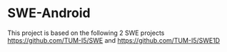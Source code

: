 # SWE-Android
This project is based on the following 2 SWE projects
https://github.com/TUM-I5/SWE and
https://github.com/TUM-I5/SWE1D